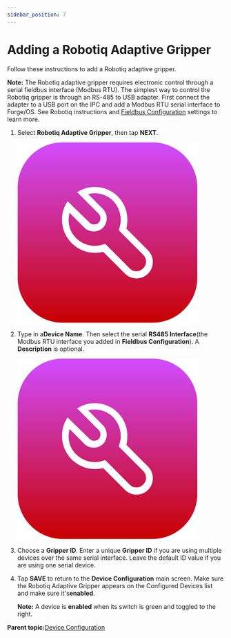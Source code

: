 ```yaml
---
sidebar_position: 7
---
```


# Adding a Robotiq Adaptive Gripper

Follow these instructions to add a Robotiq adaptive gripper.

**Note:** The Robotiq adaptive gripper requires electronic control through a serial fieldbus interface \(Modbus RTU\). The simplest way to control the Robotiq gripper is through an RS-485 to USB adapter. First connect the adapter to a USB port on the IPC and add a Modbus RTU serial interface to Forge/OS. See Robotiq instructions and [Fieldbus Configuration](../Settings/FieldbusConfiguration.md) settings to learn more.

1.  Select **Robotiq Adaptive Gripper**, then tap **NEXT**.

    ![](../Images/DeviceConfiguration/DeviceConfiguration-Icon.png)

2.  Type in a**Device Name**. Then select the serial **RS485 Interface**\(the Modbus RTU interface you added in **Fieldbus Configuration**\). A **Description** is optional.

    ![](../Images/DeviceConfiguration/DeviceConfiguration-Icon.png)

3.  Choose a **Gripper ID**. Enter a unique **Gripper ID** if you are using multiple devices over the same serial interface. Leave the default ID value if you are using one serial device.

4.  Tap **SAVE** to return to the **Device Configuration** main screen. Make sure the Robotiq Adaptive Gripper appears on the Configured Devices list and make sure it's ​**enabled**​.

    **Note:** A device is **enabled** when its switch is green and toggled to the right.


**Parent topic:**[Device Configuration](../DeviceConfiguration/DeviceConfigurationOverview.md)

